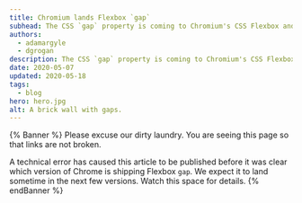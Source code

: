 ```yaml
---
title: Chromium lands Flexbox `gap`
subhead: The CSS `gap` property is coming to Chromium's CSS Flexbox and Multi-Column layout engines. 
authors:
  - adamargyle
  - dgrogan
description: The CSS `gap` property is coming to Chromium's CSS Flexbox and Multi-Column layout engines. 
date: 2020-05-07
updated: 2020-05-18
tags:
  - blog
hero: hero.jpg
alt: A brick wall with gaps.
---
```


{% Banner %}
Please excuse our dirty laundry. You are seeing this page so that links are not
broken. 

A technical error has caused this article to be published before it was clear
which version of Chrome is shipping Flexbox `gap`. We expect it to land
sometime in the next few versions. Watch this space for details.
{% endBanner %}
